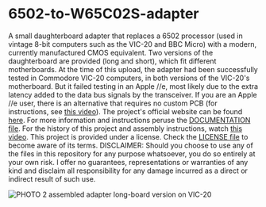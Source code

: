 # 6502-to-W65C02S-adapter
A small daughterboard adapter that replaces a 6502 processor (used in vintage 8-bit computers such as the VIC-20 and BBC Micro) with a modern, currently manufactured CMOS equivalent. Two versions of the daughterboard are provided (long and short), which fit different motherboards. At the time of this upload, the adapter had been successfully tested in Commodore VIC-20 computers, in both versions of the VIC-20's motherboard. But it failed testing in an Apple //e, most likely due to the extra latency added to the data bus signals by the transceiver. If you are an Apple //e user, there is an alternative that requires no custom PCB (for instructions, see <a href ="https://youtu.be/BtxW8AWfh9s">this video</a>). The project's official website can be found <a href="https://www.thebyteattic.com/p/6502-adapter.html">here</a>. For more information and instructions peruse the <a href="https://github.com/TheByteAttic/6502-to-W65C02S-adapter/blob/master/DOCUMENTATION%206502%20Adapter.pdf">DOCUMENTATION file</a>. For the history of this project and assembly instructions, watch <a href="https://youtu.be/XwWGl3z_IFQ">this video</a>. This project is provided under a license. Check the <a href="https://github.com/TheByteAttic/6502-to-W65C02S-adapter/blob/master/LICENSE">LICENSE file</a> to become aware of its terms. DISCLAIMER: Should you choose to use any of the files in this repository for any purpose whatsoever, you do so entirely at your own risk. I offer no guarantees, representations or warranties of any kind and disclaim all responsibility for any damage incurred as a direct or indirect result of such use.

![PHOTO 2 assembled adapter long-board version on VIC-20](https://user-images.githubusercontent.com/69539226/117316975-61d47c00-ae89-11eb-98c4-61d9f0599a7a.jpeg)
